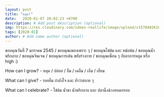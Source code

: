 ```yaml
---
layout: post
title: "หลุด!"
date:   2020-01-07 20:02:23 +0700
description: # Add post description (optional)
img: https://res.cloudinary.com/sdees-reallife/image/upload/v1578402616/IMG_0232.jpg # Add image post (optional)
tags: [2020-01]
author: # Add name author (optional)
---
```

ขอบคุณวันที่ 7 มกราคม 2545 / ขอบคุณเพลงเพราะ ๆ / ขอบคุณไข่ต้ม และ หม้อต้ม / ขอบคุณน้ำพริกลาบ / ขอบคุณจินเจน / ขอบคุณการเต้น ขยับร่างกาย / ขอบคุณเพื่อน ๆ กับอาการหลุด หรือ high :)

<i class="fa fa-child" style="color:plum"></i>

How can I grow? - หลุด / ปล่อย / ยิ้ม / เคลิ้ม / เอิ่ม / เยี่ยม

What can I give? - รอยยิ้ม กำลังใจ และ ย้ำว่าสบาย ๆ

What can I celebrate? - ไข่ต้ม น้ำชา น้ำพริกลาบ และ ปลาฉิ้งฉ้างทอดกรอบ
